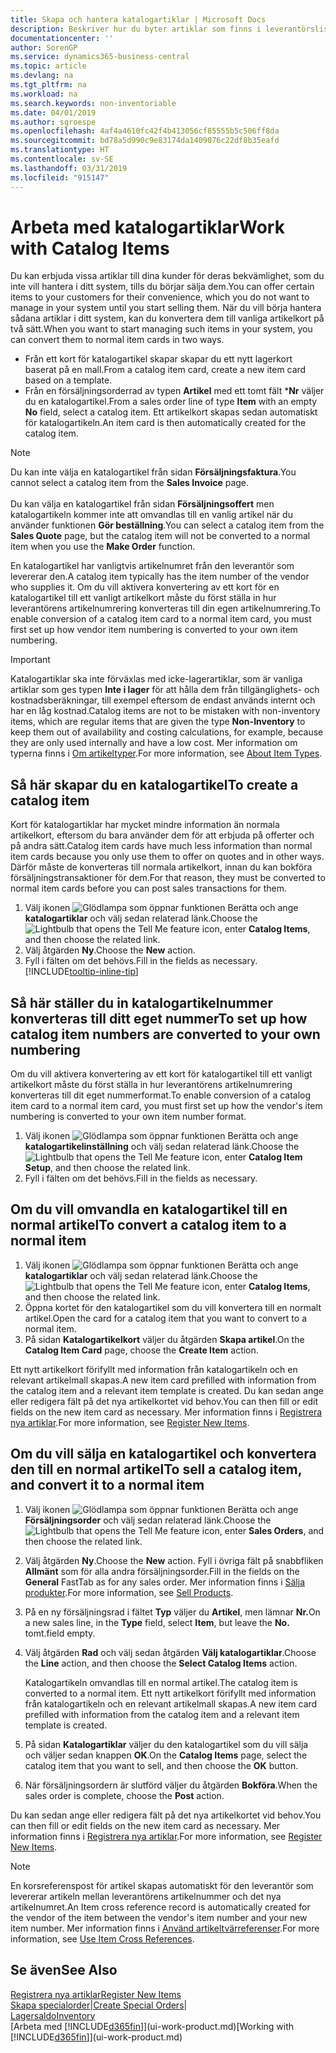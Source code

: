 ```yaml
---
title: Skapa och hantera katalogartiklar | Microsoft Docs
description: Beskriver hur du byter artiklar som finns i leverantörslistan av artiklar, men inte i listan med poster.
documentationcenter: ''
author: SorenGP
ms.service: dynamics365-business-central
ms.topic: article
ms.devlang: na
ms.tgt_pltfrm: na
ms.workload: na
ms.search.keywords: non-inventoriable
ms.date: 04/01/2019
ms.author: sgroespe
ms.openlocfilehash: 4af4a4610fc42f4b413056cf85555b5c506ff8da
ms.sourcegitcommit: bd78a5d990c9e83174da1409076c22df8b35eafd
ms.translationtype: HT
ms.contentlocale: sv-SE
ms.lasthandoff: 03/31/2019
ms.locfileid: "915147"
---
```

# <a name="work-with-catalog-items"></a><span data-ttu-id="144cd-103">Arbeta med katalogartiklar</span><span class="sxs-lookup"><span data-stu-id="144cd-103">Work with Catalog Items</span></span>
<span data-ttu-id="144cd-104">Du kan erbjuda vissa artiklar till dina kunder för deras bekvämlighet, som du inte vill hantera i ditt system, tills du börjar sälja dem.</span><span class="sxs-lookup"><span data-stu-id="144cd-104">You can offer certain items to your customers for their convenience, which you do not want to manage in your system until you start selling them.</span></span> <span data-ttu-id="144cd-105">När du vill börja hantera sådana artiklar i ditt system, kan du konvertera dem till vanliga artikelkort på två sätt.</span><span class="sxs-lookup"><span data-stu-id="144cd-105">When you want to start managing such items in your system, you can convert them to normal item cards in two ways.</span></span>

* <span data-ttu-id="144cd-106">Från ett kort för katalogartikel skapar skapar du ett nytt lagerkort baserat på en mall.</span><span class="sxs-lookup"><span data-stu-id="144cd-106">From a catalog item card, create a new item card based on a template.</span></span>
* <span data-ttu-id="144cd-107">Från en försäljningsorderrad av typen **Artikel** med ett tomt fält \***Nr** väljer du en katalogartikel.</span><span class="sxs-lookup"><span data-stu-id="144cd-107">From a sales order line of type **Item** with an empty **No** field, select a catalog item.</span></span> <span data-ttu-id="144cd-108">Ett artikelkort skapas sedan automatiskt för katalogartikeln.</span><span class="sxs-lookup"><span data-stu-id="144cd-108">An item card is then automatically created for the catalog item.</span></span>

> [!NOTE]  
> <span data-ttu-id="144cd-109">Du kan inte välja en katalogartikel från sidan **Försäljningsfaktura**.</span><span class="sxs-lookup"><span data-stu-id="144cd-109">You cannot select a catalog item from the **Sales Invoice** page.</span></span><br /><br />
> <span data-ttu-id="144cd-110">Du kan välja en katalogartikel från sidan **Försäljningsoffert** men katalogartikeln kommer inte att omvandlas till en vanlig artikel när du använder funktionen **Gör beställning**.</span><span class="sxs-lookup"><span data-stu-id="144cd-110">You can select a catalog item from the **Sales Quote** page, but the catalog item will not be converted to a normal item when you use the **Make Order** function.</span></span>

<span data-ttu-id="144cd-111">En katalogartikel har vanligtvis artikelnumret från den leverantör som levererar den.</span><span class="sxs-lookup"><span data-stu-id="144cd-111">A catalog item typically has the item number of the vendor who supplies it.</span></span> <span data-ttu-id="144cd-112">Om du vill aktivera konvertering av ett kort för en katalogartikel till ett vanligt artikelkort måste du först ställa in hur leverantörens artikelnumrering konverteras till din egen artikelnumrering.</span><span class="sxs-lookup"><span data-stu-id="144cd-112">To enable conversion of a catalog item card to a normal item card, you must first set up how vendor item numbering is converted to your own item numbering.</span></span>   

> [!Important]
> <span data-ttu-id="144cd-113">Katalogartiklar ska inte förväxlas med icke-lagerartiklar, som är vanliga artiklar som ges typen **Inte i lager** för att hålla dem från tillgänglighets- och kostnadsberäkningar, till exempel eftersom de endast används internt och har en låg kostnad.</span><span class="sxs-lookup"><span data-stu-id="144cd-113">Catalog items are not to be mistaken with non-inventory items, which are regular items that are given the type **Non-Inventory** to keep them out of availability and costing calculations, for example, because they are only used internally and have a low cost.</span></span> <span data-ttu-id="144cd-114">Mer information om typerna finns i [Om artikeltyper](inventory-about-item-types.md).</span><span class="sxs-lookup"><span data-stu-id="144cd-114">For more information, see [About Item Types](inventory-about-item-types.md).</span></span>

## <a name="to-create-a-catalog-item"></a><span data-ttu-id="144cd-115">Så här skapar du en katalogartikel</span><span class="sxs-lookup"><span data-stu-id="144cd-115">To create a catalog item</span></span>
<span data-ttu-id="144cd-116">Kort för katalogartiklar har mycket mindre information än normala artikelkort, eftersom du bara använder dem för att erbjuda på offerter och på andra sätt.</span><span class="sxs-lookup"><span data-stu-id="144cd-116">Catalog item cards have much less information than normal item cards because you only use them to offer on quotes and in other ways.</span></span> <span data-ttu-id="144cd-117">Därför måste de konverteras till normala artikelkort, innan du kan bokföra försäljningstransaktioner för dem.</span><span class="sxs-lookup"><span data-stu-id="144cd-117">For that reason, they must be converted to normal item cards before you can post sales transactions for them.</span></span>

1. <span data-ttu-id="144cd-118">Välj ikonen ![Glödlampa som öppnar funktionen Berätta](media/ui-search/search_small.png "Glödlampa som öppnar funktionen Berätta") och ange **katalogartiklar** och välj sedan relaterad länk.</span><span class="sxs-lookup"><span data-stu-id="144cd-118">Choose the ![Lightbulb that opens the Tell Me feature](media/ui-search/search_small.png "Tell me what you want to do") icon, enter **Catalog Items**, and then choose the related link.</span></span>
2. <span data-ttu-id="144cd-119">Välj åtgärden **Ny**.</span><span class="sxs-lookup"><span data-stu-id="144cd-119">Choose the **New** action.</span></span>
3. <span data-ttu-id="144cd-120">Fyll i fälten om det behövs.</span><span class="sxs-lookup"><span data-stu-id="144cd-120">Fill in the fields as necessary.</span></span> [!INCLUDE[tooltip-inline-tip](includes/tooltip-inline-tip_md.md)]

## <a name="to-set-up-how-catalog-item-numbers-are-converted-to-your-own-numbering"></a><span data-ttu-id="144cd-121">Så här ställer du in katalogartikelnummer konverteras till ditt eget nummer</span><span class="sxs-lookup"><span data-stu-id="144cd-121">To set up how catalog item numbers are converted to your own numbering</span></span>
<span data-ttu-id="144cd-122">Om du vill aktivera konvertering av ett kort för katalogartikel till ett vanligt artikelkort måste du först ställa in hur leverantörens artikelnumrering konverteras till dit eget nummerformat.</span><span class="sxs-lookup"><span data-stu-id="144cd-122">To enable conversion of a catalog item card to a normal item card, you must first set up how the vendor's item numbering is converted to your own item number format.</span></span>

1. <span data-ttu-id="144cd-123">Välj ikonen ![Glödlampa som öppnar funktionen Berätta](media/ui-search/search_small.png "Glödlampa som öppnar funktionen Berätta") och ange **katalogartikelinställning** och välj sedan relaterad länk.</span><span class="sxs-lookup"><span data-stu-id="144cd-123">Choose the ![Lightbulb that opens the Tell Me feature](media/ui-search/search_small.png "Tell me what you want to do") icon, enter **Catalog Item Setup**, and then choose the related link.</span></span>
2. <span data-ttu-id="144cd-124">Fyll i fälten om det behövs.</span><span class="sxs-lookup"><span data-stu-id="144cd-124">Fill in the fields as necessary.</span></span>

## <a name="to-convert-a-catalog-item-to-a-normal-item"></a><span data-ttu-id="144cd-125">Om du vill omvandla en katalogartikel till en normal artikel</span><span class="sxs-lookup"><span data-stu-id="144cd-125">To convert a catalog item to a normal item</span></span>
1. <span data-ttu-id="144cd-126">Välj ikonen ![Glödlampa som öppnar funktionen Berätta](media/ui-search/search_small.png "Glödlampa som öppnar funktionen Berätta") och ange **katalogartiklar** och välj sedan relaterad länk.</span><span class="sxs-lookup"><span data-stu-id="144cd-126">Choose the ![Lightbulb that opens the Tell Me feature](media/ui-search/search_small.png "Tell me what you want to do") icon, enter **Catalog Items**, and then choose the related link.</span></span>
2. <span data-ttu-id="144cd-127">Öppna kortet för den katalogartikel som du vill konvertera till en normalt artikel.</span><span class="sxs-lookup"><span data-stu-id="144cd-127">Open the card for a catalog item that you want to convert to a normal item.</span></span>
3. <span data-ttu-id="144cd-128">På sidan **Katalogartikelkort** väljer du åtgärden **Skapa artikel**.</span><span class="sxs-lookup"><span data-stu-id="144cd-128">On the **Catalog Item Card** page, choose the **Create Item** action.</span></span>

<span data-ttu-id="144cd-129">Ett nytt artikelkort förifyllt med information från katalogartikeln och en relevant artikelmall skapas.</span><span class="sxs-lookup"><span data-stu-id="144cd-129">A new item card prefilled with information from the catalog item and a relevant item template is created.</span></span> <span data-ttu-id="144cd-130">Du kan sedan ange eller redigera fält på det nya artikelkortet vid behov.</span><span class="sxs-lookup"><span data-stu-id="144cd-130">You can then fill or edit fields on the new item card as necessary.</span></span> <span data-ttu-id="144cd-131">Mer information finns i [Registrera nya artiklar](inventory-how-register-new-items.md).</span><span class="sxs-lookup"><span data-stu-id="144cd-131">For more information, see [Register New Items](inventory-how-register-new-items.md).</span></span>

## <a name="to-sell-a-catalog-item-and-convert-it-to-a-normal-item"></a><span data-ttu-id="144cd-132">Om du vill sälja en katalogartikel och konvertera den till en normal artikel</span><span class="sxs-lookup"><span data-stu-id="144cd-132">To sell a catalog item, and convert it to a normal item</span></span>
1. <span data-ttu-id="144cd-133">Välj ikonen ![Glödlampa som öppnar funktionen Berätta](media/ui-search/search_small.png "Glödlampa som öppnar funktionen Berätta") och ange **Försäljningsorder** och välj sedan relaterad länk.</span><span class="sxs-lookup"><span data-stu-id="144cd-133">Choose the ![Lightbulb that opens the Tell Me feature](media/ui-search/search_small.png "Tell me what you want to do") icon, enter **Sales Orders**, and then choose the related link.</span></span>
2. <span data-ttu-id="144cd-134">Välj åtgärden **Ny**.</span><span class="sxs-lookup"><span data-stu-id="144cd-134">Choose the **New** action.</span></span> <span data-ttu-id="144cd-135">Fyll i övriga fält på snabbfliken **Allmänt** som för alla andra försäljningsorder.</span><span class="sxs-lookup"><span data-stu-id="144cd-135">Fill in the fields on the **General** FastTab as for any sales order.</span></span> <span data-ttu-id="144cd-136">Mer information finns i [Sälja produkter](sales-how-sell-products.md).</span><span class="sxs-lookup"><span data-stu-id="144cd-136">For more information, see [Sell Products](sales-how-sell-products.md).</span></span>
3. <span data-ttu-id="144cd-137">På en ny försäljningsrad i fältet **Typ** väljer du **Artikel**, men lämnar **Nr.**</span><span class="sxs-lookup"><span data-stu-id="144cd-137">On a new sales line, in the **Type** field, select **Item**, but leave the **No.**</span></span> <span data-ttu-id="144cd-138">tomt.</span><span class="sxs-lookup"><span data-stu-id="144cd-138">field empty.</span></span>
4. <span data-ttu-id="144cd-139">Välj åtgärden **Rad** och välj sedan åtgärden **Välj katalogartiklar**.</span><span class="sxs-lookup"><span data-stu-id="144cd-139">Choose the **Line** action, and then choose the **Select Catalog Items** action.</span></span>

    <span data-ttu-id="144cd-140">Katalogartikeln omvandlas till en normal artikel.</span><span class="sxs-lookup"><span data-stu-id="144cd-140">The catalog item is converted to a normal item.</span></span> <span data-ttu-id="144cd-141">Ett nytt artikelkort förifyllt med information från katalogartikeln och en relevant artikelmall skapas.</span><span class="sxs-lookup"><span data-stu-id="144cd-141">A new item card prefilled with information from the catalog item and a relevant item template is created.</span></span>
5. <span data-ttu-id="144cd-142">På sidan **Katalogartiklar** väljer du den katalogartikel som du vill sälja och väljer sedan knappen **OK**.</span><span class="sxs-lookup"><span data-stu-id="144cd-142">On the **Catalog Items** page, select the catalog item that you want to sell, and then choose the **OK** button.</span></span>
6. <span data-ttu-id="144cd-143">När försäljningsordern är slutförd väljer du åtgärden **Bokföra**.</span><span class="sxs-lookup"><span data-stu-id="144cd-143">When the sales order is complete, choose the **Post** action.</span></span>

<span data-ttu-id="144cd-144">Du kan sedan ange eller redigera fält på det nya artikelkortet vid behov.</span><span class="sxs-lookup"><span data-stu-id="144cd-144">You can then fill or edit fields on the new item card as necessary.</span></span> <span data-ttu-id="144cd-145">Mer information finns i [Registrera nya artiklar](inventory-how-register-new-items.md).</span><span class="sxs-lookup"><span data-stu-id="144cd-145">For more information, see [Register New Items](inventory-how-register-new-items.md).</span></span>

> [!NOTE]  
>   <span data-ttu-id="144cd-146">En korsreferenspost för artikel skapas automatiskt för den leverantör som levererar artikeln mellan leverantörens artikelnummer och det nya artikelnumret.</span><span class="sxs-lookup"><span data-stu-id="144cd-146">An Item cross reference record is automatically created for the vendor of the item between the vendor's item number and your new item number.</span></span> <span data-ttu-id="144cd-147">Mer information finns i [Använd artikeltvärreferenser](inventory-how-use-item-cross-refs.md).</span><span class="sxs-lookup"><span data-stu-id="144cd-147">For more information, see [Use Item Cross References](inventory-how-use-item-cross-refs.md).</span></span>

## <a name="see-also"></a><span data-ttu-id="144cd-148">Se även</span><span class="sxs-lookup"><span data-stu-id="144cd-148">See Also</span></span>
[<span data-ttu-id="144cd-149">Registrera nya artiklar</span><span class="sxs-lookup"><span data-stu-id="144cd-149">Register New Items</span></span>](inventory-how-register-new-items.md)  
<span data-ttu-id="144cd-150">[Skapa specialorder](sales-how-to-create-special-orders.md)|</span><span class="sxs-lookup"><span data-stu-id="144cd-150">[Create Special Orders](sales-how-to-create-special-orders.md)|</span></span>  
[<span data-ttu-id="144cd-151">Lagersaldo</span><span class="sxs-lookup"><span data-stu-id="144cd-151">Inventory</span></span>](inventory-manage-inventory.md)  
<span data-ttu-id="144cd-152">[Arbeta med [!INCLUDE[d365fin](includes/d365fin_md.md)]](ui-work-product.md)</span><span class="sxs-lookup"><span data-stu-id="144cd-152">[Working with [!INCLUDE[d365fin](includes/d365fin_md.md)]](ui-work-product.md)</span></span>
